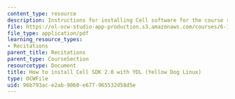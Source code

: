 ```yaml
---
content_type: resource
description: Instructions for installing Cell software for the course recitations.
file: https://ol-ocw-studio-app-production.s3.amazonaws.com/courses/6-189-multicore-programming-primer-january-iap-2007/96b793ace2ab9060e677965532d58d5e_cell_sdk.pdf
file_type: application/pdf
learning_resource_types:
- Recitations
parent_title: Recitations
parent_type: CourseSection
resourcetype: Document
title: How to install Cell SDK 2.0 with YDL (Yellow Dog Linux)
type: OCWFile
uid: 96b793ac-e2ab-9060-e677-965532d58d5e
---
```


